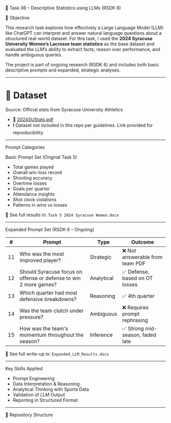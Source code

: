  📘 Task 06 – Descriptive Statistics using LLMs (RSDK 6)

 🧠 Objective

This research task explores how effectively a Large Language Model (LLM) like ChatGPT can interpret and answer natural language questions about a structured real-world dataset. For this task, I used the **2024 Syracuse University Women’s Lacrosse team statistics** as the base dataset and evaluated the LLM’s ability to extract facts, reason over performance, and handle ambiguous queries.

The project is part of ongoing research (RSDK 6) and includes both basic descriptive prompts and expanded, strategic analyses.

---

# 📂 Dataset

Source: Official stats from Syracuse University Athletics  
- 📄 [2024SUStats.pdf](https://cuse.com/sports/2013/1/16/WLAX_0116134638)
- ❗ Dataset not included in this repo per guidelines. Link provided for reproducibility.

---

Prompt Categories

Basic Prompt Set (Original Task 5)
- Total games played
- Overall win-loss record
- Shooting accuracy
- Overtime losses
- Goals per quarter
- Attendance insights
- Shot clock violations
- Patterns in wins vs losses

📄 See full results in: `Task 5 2024 Syracuse Women.docx`

---

Expanded Prompt Set (RSDK 6 – Ongoing)

| # | Prompt | Type | Outcome |
|--|--------|------|---------|
| 11 | Who was the most improved player? | Strategic | ❌ Not answerable from team PDF |
| 12 | Should Syracuse focus on offense or defense to win 2 more games? | Analytical | ✅ Defense, based on OT losses |
| 13 | Which quarter had most defensive breakdowns? | Reasoning | ✅ 4th quarter |
| 14 | Was the team clutch under pressure? | Ambiguous | ❌ Requires prompt rephrasing |
| 15 | How was the team's momentum throughout the season? | Inference | ✅ Strong mid-season, faded late |

📄 See full write-up in: `Expanded_LLM_Results.docx`

---

 Key Skills Applied

- Prompt Engineering  
- Data Interpretation & Reasoning  
- Analytical Thinking with Sports Data  
- Validation of LLM Output  
- Reporting in Structured Format  

---

 📎 Repository Structure

